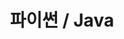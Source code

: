 ---
title: "파이썬 / Java"
layout: category
permalink: /python-java
author_profile: true
taxonomy: 파이썬 / Java
sidebar:
  nav: "categories"
pagination:
  enabled: true
  category: python-java
  permalink: /:num/
  per_page: 6
  sort_reverse: true
---